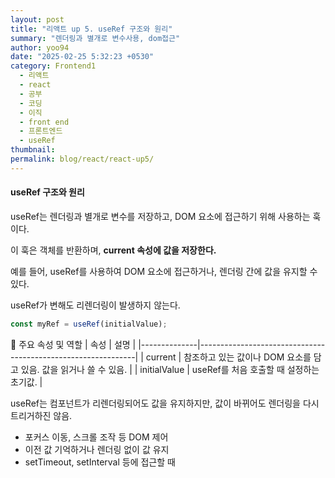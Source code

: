 ```yaml
---
layout: post
title: "리액트 up 5. useRef 구조와 원리"
summary: "렌더링과 별개로 변수사용, dom접근"
author: yoo94
date: "2025-02-25 5:32:23 +0530"
category: Frontend1
  - 리액트
  - react
  - 공부
  - 코딩
  - 이직
  - front end
  - 프론트엔드
  - useRef
thumbnail:
permalink: blog/react/react-up5/
---
```


#### useRef 구조와 원리

useRef는 렌더링과 별개로 변수를 저장하고, DOM 요소에 접근하기 위해 사용하는 훅이다.

이 훅은 객체를 반환하며, **current 속성에 값을 저장한다.**

예를 들어, useRef를 사용하여 DOM 요소에 접근하거나, 렌더링 간에 값을 유지할 수 있다.

useRef가 변해도 리렌더링이 발생하지 않는다.

```js
const myRef = useRef(initialValue);
```

📌 주요 속성 및 역할
| 속성 | 설명 |
|--------------|--------------------------------------------------------------|
| current | 참조하고 있는 값이나 DOM 요소를 담고 있음. 값을 읽거나 쓸 수 있음. |
| initialValue | useRef를 처음 호출할 때 설정하는 초기값. |

useRef는 컴포넌트가 리렌더링되어도 값을 유지하지만, 값이 바뀌어도 렌더링을 다시 트리거하진 않음.

- 포커스 이동, 스크롤 조작 등 DOM 제어
- 이전 값 기억하거나 렌더링 없이 값 유지
- setTimeout, setInterval 등에 접근할 때
